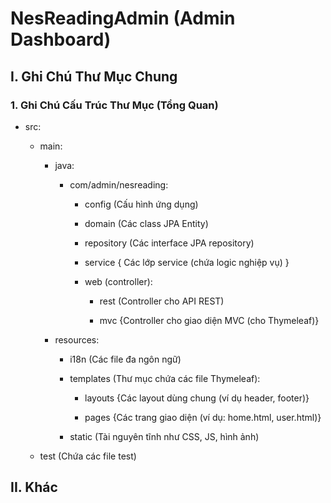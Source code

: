 # NesReadingAdmin (Admin Dashboard)

## I. Ghi Chú Thư Mục Chung

### 1. Ghi Chú Cấu Trúc Thư Mục (Tổng Quan)

- src:
  
  - main:
    
    - java:
      
      - com/admin/nesreading:
        
        - config (Cấu hình ứng dụng)
        
        - domain (Các class JPA Entity)
        
        - repository (Các interface JPA repository)
        
        - service { Các lớp service (chứa logic nghiệp vụ) }
        
        - web (controller):
          
          - rest (Controller cho API REST)
          
          - mvc  {Controller cho giao diện MVC (cho Thymeleaf)}
    
    - resources:
      
      - i18n (Các file đa ngôn ngữ)
      
      - templates (Thư mục chứa các file Thymeleaf):
        
        - layouts {Các layout dùng chung (ví dụ header, footer)}
        
        - pages {Các trang giao diện (ví dụ: home.html, user.html)}
      
      - static (Tài nguyên tĩnh như CSS, JS, hình ảnh)
  
  - test (Chứa các file test)



## II. Khác